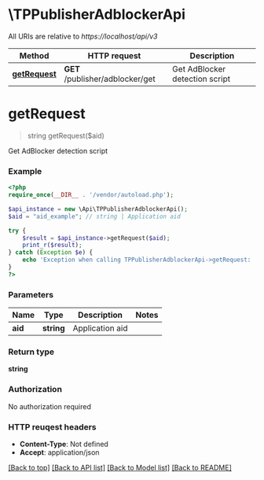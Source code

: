 # \TPPublisherAdblockerApi

All URIs are relative to *https://localhost/api/v3*

Method | HTTP request | Description
------------- | ------------- | -------------
[**getRequest**](TPPublisherAdblockerApi.md#getRequest) | **GET** /publisher/adblocker/get | Get AdBlocker detection script


# **getRequest**
> string getRequest($aid)

Get AdBlocker detection script



### Example 
```php
<?php
require_once(__DIR__ . '/vendor/autoload.php');

$api_instance = new \Api\TPPublisherAdblockerApi();
$aid = "aid_example"; // string | Application aid

try { 
    $result = $api_instance->getRequest($aid);
    print_r($result);
} catch (Exception $e) {
    echo 'Exception when calling TPPublisherAdblockerApi->getRequest: ', $e->getMessage(), "\n";
}
?>
```

### Parameters

Name | Type | Description  | Notes
------------- | ------------- | ------------- | -------------
 **aid** | **string**| Application aid | 

### Return type

**string**

### Authorization

No authorization required

### HTTP reuqest headers

 - **Content-Type**: Not defined
 - **Accept**: application/json

[[Back to top]](#) [[Back to API list]](../README.md#documentation-for-api-endpoints) [[Back to Model list]](../README.md#documentation-for-models) [[Back to README]](../README.md)

